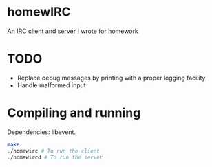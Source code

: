 # homewIRC
An IRC client and server I wrote for homework

# TODO
* Replace debug messages by printing with a proper logging facility
* Handle malformed input

# Compiling and running
Dependencies: libevent.
```sh
make
./homewirc # To run the client
./homewircd # To run the server
```
